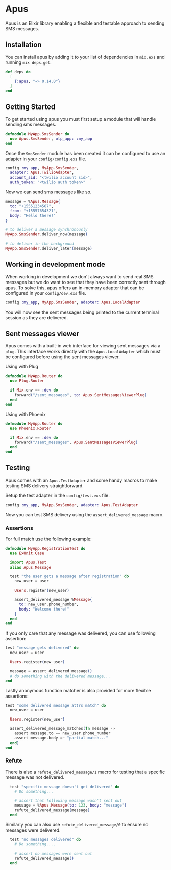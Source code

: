 # Apus

Apus is an Elixir library enabling a flexible and testable approach to sending SMS messages.

## Installation

You can install apus by adding it to your list of dependencies in `mix.exs` and running `mix deps.get`.

```elixir
def deps do
  [
    {:apus, "~> 0.14.0"}
  ]
end
```

## Getting Started

To get started using apus you must first setup a module that will handle sending sms messages.

```elixir
defmodule MyApp.SmsSender do
  use Apus.SmsSender, otp_app: :my_app
end
```

Once the `SmsSender` module has been created it can be configured to use an adapter in your `config/config.exs` file.

```elixir
config :my_app, MyApp.SmsSender,
  adapter: Apus.TwilioAdapter,
  account_sid: "<twilio account sid>",
  auth_token: "<twilio auth token>"
```

Now we can send sms messages like so.

```elixir
message = %Apus.Message{
  to: "+15551234567",
  from: "+15557654321",
  body: "Hello there!"
}

# to deliver a message synchronously
MyApp.SmsSender.deliver_now(message)

# to deliver in the background
MyApp.SmsSender.deliver_later(message)
```

## Working in development mode

When working in development we don't always want to send real SMS messages but we do want
to see that they have been correctly sent through apus. To solve this, apus offers an in-memory
adapter that can be configured in your `config/dev.exs` file.

```elixir
config :my_app, MyApp.SmsSender, adapter: Apus.LocalAdapter
```

You will now see the sent messages being printed to the current terminal session as they are delivered.

## Sent messages viewer

Apus comes with a built-in web interface for viewing sent messages via a `plug`. This interface works
directly with the `Apus.LocalAdapter` which must be configured before using the sent messages viewer.

Using with Plug

```elixir
defmodule MyApp.Router do
  use Plug.Router

  if Mix.env == :dev do
    forward("/sent_messages", to: Apus.SentMessagesViewerPlug)
  end
end
```

Using with Phoenix

```elixir
defmodule MyApp.Router do
  use Phoenix.Router

  if Mix.env == :dev do
    forward("/sent_messages", Apus.SentMessagesViewerPlug)
  end
end
```

## Testing

Apus comes with an `Apus.TestAdapter` and some handy macros to make testing SMS delivery straightforward.

Setup the test adapter in the `config/test.exs` file.

```elixir
config :my_app, MyApp.SmsSender, adapter: Apus.TestAdapter
```

Now you can test SMS delivery using the `assert_delivered_message` macro.

### Assertions

For full match use the following example:

```elixir
defmodule MyApp.RegistrationTest do
  use ExUnit.Case

  import Apus.Test
  alias Apus.Message

  test "the user gets a message after registration" do
    new_user = user

    Users.register(new_user)

    assert_delivered_message %Message{
      to: new_user.phone_number,
      body: "Welcome there!"
    }
  end
end
```

If you only care that any message was delivered, you can use following assertion:

```elixir
test "message gets delivered" do
  new_user = user

  Users.register(new_user)

  message = assert_delivered_message()
  # do something with the delivered message...
end
```

Lastly anonymous function matcher is also provided for more flexible assertions:

```elixir
test "some delivered message attrs match" do
  new_user = user

  Users.register(new_user)

  assert_delivered_message_matches(fn message ->
    assert message.to == new_user.phone_number
    assert message.body =~ "partial match..."
  end)
end
```

### Refute

There is also a `refute_delivered_message/1` macro for testing that a specific message was not delivered.

```elixir
  test "specific message doesn't get delivered" do
    # Do something...

    # assert that following message wasn't sent out
    message = %Apus.Message(to: 123, body: "message")
    refute_delivered_message(message)
  end
```

Similarly you can also use `refute_delivered_message/0` to ensure no messages were delivered.

```elixir
  test "no messages delivered" do
    # Do something....

    # assert no messages were sent out
    refute_delivered_message()
  end
```
